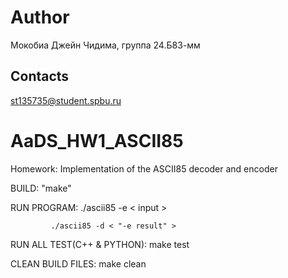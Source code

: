 # Author  

Мокобиа Джейн Чидима, группа 24.Б83-мм  


## Contacts  
st135735@student.spbu.ru    

# AaDS_HW1_ASCII85  

Homework: Implementation of the ASCII85 decoder and encoder  
  

BUILD: "make"


RUN PROGRAM: ./ascii85 -e < input >

             ./ascii85 -d < "-e result" >


RUN ALL TEST(C++ & PYTHON): make test


CLEAN BUILD FILES: make clean

